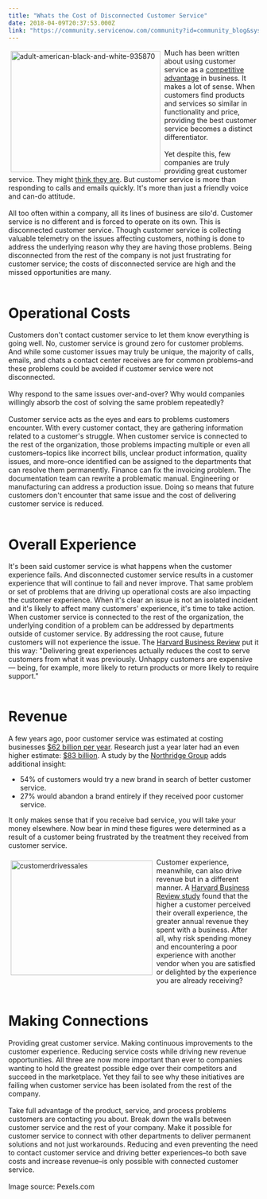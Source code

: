 ```yaml
---
title: "Whats the Cost of Disconnected Customer Service"
date: 2018-04-09T20:37:53.000Z
link: "https://community.servicenow.com/community?id=community_blog&sys_id=24bb8cf6dbd15b00fc5b7a9e0f9619a1"
---
```

<div><img class="alignnone  wp-image-3123" style="padding: 5px;" src="https://insightsincustomerservice.files.wordpress.com/2018/04/adult-american-black-and-white-935870.jpg" alt="adult-american-black-and-white-935870" width="301" height="244" align="left" />Much has been written about using customer service as a <a href="https://www.inc.com/martin-zwilling/a-customer-experience-is-not-complete-without-exceptional-support.html" target="_blank" rel="nofollow">competitive advantage</a> in business. It makes a lot of sense. When customers find products and services so similar in functionality and price, providing the best customer service becomes a distinct differentiator.</div>
<div> </div>
<div>Yet despite this, few companies are truly providing great customer service. They might <a href="https://www.entrepreneur.com/article/228129#ixzz2dtg5wBrf" target="_blank" rel="nofollow">think they are</a>. But customer service is more than responding to calls and emails quickly. It&#39;s more than just a friendly voice and can-do attitude.</div>
<div> </div>
<div>All too often within a company, all its lines of business are silo&#39;d. Customer service is no different and is forced to operate on its own. This is disconnected customer service. Though customer service is collecting valuable telemetry on the issues affecting customers, nothing is done to address the underlying reason why they are having those problems. Being disconnected from the rest of the company is not just frustrating for customer service; the costs of disconnected service are high and the missed opportunities are many.</div>
<div> </div>
<div>
<h1>Operational Costs</h1>
Customers don&#39;t contact customer service to let them know everything is going well. No, customer service is ground zero for customer problems. And while some customer issues may truly be unique, the majority of calls, emails, and chats a contact center receives are for common problems–and these problems could be avoided if customer service were not disconnected.</div>
<div> </div>
<div>Why respond to the same issues over-and-over? Why would companies willingly absorb the cost of solving the same problem repeatedly?</div>
<div> </div>
<div>Customer service acts as the eyes and ears to problems customers encounter. With every customer contact, they are gathering information related to a customer&#39;s struggle. When customer service is connected to the rest of the organization, those problems impacting multiple or even all customers–topics like incorrect bills, unclear product information, quality issues, and more–once identified can be assigned to the departments that can resolve them permanently. Finance can fix the invoicing problem. The documentation team can rewrite a problematic manual. Engineering or manufacturing can address a production issue. Doing so means that future customers don&#39;t encounter that same issue and the cost of delivering customer service is reduced.</div>
<div> </div>
<div>
<h1>Overall Experience</h1>
It&#39;s been said customer service is what happens when the customer experience fails. And disconnected customer service results in a customer experience that will continue to fail and never improve. That same problem or set of problems that are driving up operational costs are also impacting the customer experience. When it&#39;s clear an issue is not an isolated incident and it&#39;s likely to affect many customers&#39; experience, it&#39;s time to take action. When customer service is connected to the rest of the organization, the underlying condition of a problem can be addressed by departments outside of customer service. By addressing the root cause, future customers will not experience the issue. The <a href="https://hbr.org/2014/08/the-value-of-customer-experience-quantified" target="_blank" rel="nofollow">Harvard Business Review</a> put it this way: &#34;Delivering great experiences actually reduces the cost to serve customers from what it was previously. Unhappy customers are expensive — being, for example, more likely to return products or more likely to require support.&#34;</div>
<div> </div>
<div>
<h1>Revenue</h1>
A few years ago, poor customer service was estimated at costing businesses <a href="https://www.forbes.com/sites/shephyken/2016/08/27/bad-customer-service-costs-businesses-billions-of-dollars/#648173cb5152" target="_blank" rel="nofollow">$62 billion per year</a>. Research just a year later had an even higher estimate: <a href="https://www.providesupport.com/blog/cost-poor-customer-service/" target="_blank" rel="nofollow">$83 billion</a>. A study by the <a href="https://www.northridgegroup.com/blog/the-cost-of-poor-customer-service-infographic/" target="_blank" rel="nofollow">Northridge Group</a> adds additional insight:
<ul><li>54% of customers would try a new brand in search of better customer service.</li><li>27% would abandon a brand entirely if they received poor customer service.</li></ul>
It only makes sense that if you receive bad service, you will take your money elsewhere. Now bear in mind these figures were determined as a result of a customer being frustrated by the treatment they received from customer service.</div>
<div> </div>
<div><img class="  wp-image-3124 alignright" style="padding: 5px;" src="https://insightsincustomerservice.files.wordpress.com/2018/04/customerdrivessales.gif" alt="customerdrivessales" width="285" height="231" align="left" /> Customer experience, meanwhile, can also drive revenue but in a different manner. A <a href="https://hbr.org/2014/08/the-value-of-customer-experience-quantified" target="_blank" rel="nofollow">Harvard Business Review study</a> found that the higher a customer perceived their overall experience, the greater annual revenue they spent with a business. After all, why risk spending money and encountering a poor experience with another vendor when you are satisfied or delighted by the experience you are already receiving?</div>
<div> </div>
<div>
<h1>Making Connections</h1>
Providing great customer service. Making continuous improvements to the customer experience. Reducing service costs while driving new revenue opportunities. All three are now more important than ever to companies wanting to hold the greatest possible edge over their competitors and succeed in the marketplace. Yet they fail to see why these initiatives are failing when customer service has been isolated from the rest of the company.</div>
<div> </div>
<div>Take full advantage of the product, service, and process problems customers are contacting you about. Break down the walls between customer service and the rest of your company. Make it possible for customer service to connect with other departments to deliver permanent solutions and not just workarounds. Reducing and even preventing the need to contact customer service and driving better experiences–to both save costs and increase revenue–is only possible with connected customer service.</div>
<div> </div>
<div>Image source: Pexels.com</div>